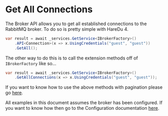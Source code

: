 # Get All Connections

The Broker API allows you to get all established connections to the RabbitMQ broker. To do so is pretty simple with HareDu 4.

```c#
var result = await _services.GetService<IBrokerFactory>()
    .API<Connection>(x => x.UsingCredentials("guest", "guest"))
    .GetAll();
```

The other way to do this is to call the extension methods off of ```IBrokerFactory``` like so...

```c#
var result = await _services.GetService<IBrokerFactory>()
    .GetAllConnections(x => x.UsingCredentials("guest", "guest"));
```

If you want to know how to use the above methods with pagination please go [here](https://github.com/ahives/HareDu3/blob/master/docs/pagination.md).

All examples in this document assumes the broker has been configured. If you want to know how then go to the Configuration documentation [here](https://github.com/ahives/HareDu3/blob/master/docs/configuration.md).

